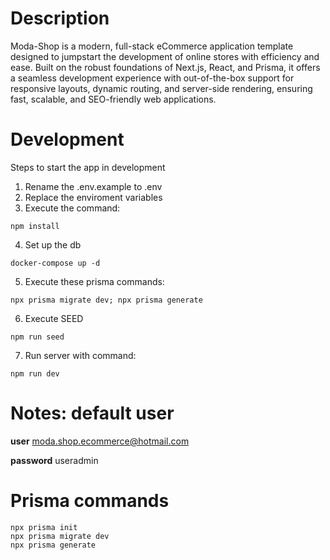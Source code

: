 # Description
Moda-Shop is a modern, full-stack eCommerce application template designed to jumpstart the development of online stores with efficiency and ease. Built on the robust foundations of Next.js, React, and Prisma, it offers a seamless development experience with out-of-the-box support for responsive layouts, dynamic routing, and server-side rendering, ensuring fast, scalable, and SEO-friendly web applications.

# Development
Steps to start the app in development

1. Rename the .env.example to .env
2. Replace the enviroment variables
3. Execute the command:
```
npm install
```
4. Set up the db
```
docker-compose up -d
```
5. Execute these prisma commands:
```
npx prisma migrate dev; npx prisma generate
```
6. Execute SEED 
```
npm run seed
```
7. Run server with command:
```
npm run dev
```

# Notes: default user
__user__ moda.shop.ecommerce@hotmail.com

__password__ useradmin


# Prisma commands
```
npx prisma init
npx prisma migrate dev
npx prisma generate
```

